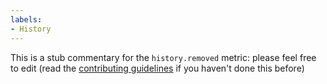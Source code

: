 ```yaml
---
labels:
- History
---
```

This is a stub commentary for the `history.removed` metric: please feel free to edit (read the
[contributing guidelines](https://github.com/mozilla/glean-annotations/blob/main/CONTRIBUTING.md)
if you haven't done this before)
